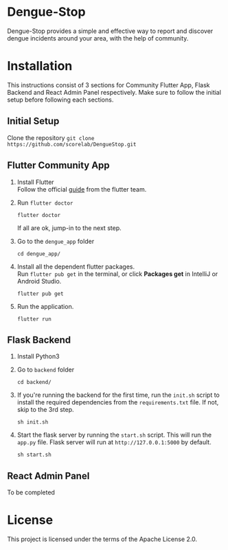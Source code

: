 # Dengue-Stop

Dengue-Stop provides a simple and effective way to report and discover dengue incidents around your area, with the help of community.

# Installation

This instructions consist of 3 sections for Community Flutter App, Flask Backend and React Admin Panel respectively. Make sure to follow the initial setup before following each sections.

## Initial Setup

Clone the repository
`git clone https://github.com/scorelab/DengueStop.git`

## Flutter Community App

1. Install Flutter  
   Follow the official [guide](https://flutter.dev/docs/get-started/install) from the flutter team.

2. Run `flutter doctor`

   ```
   flutter doctor
   ```  
   If all are ok, jump-in to the next step.

3. Go to the `dengue_app` folder 

   ```
   cd dengue_app/
   ```

4. Install all the dependent flutter packages.  
   Run `flutter pub get` in the terminal, or click **Packages get** in IntelliJ or Android Studio.

   ```
   flutter pub get
   ```

5. Run the application.

   ```
   flutter run
   ```

## Flask Backend

1. Install Python3

2. Go to `backend` folder

   ```
   cd backend/
   ```

3. If you're running the backend for the first time, run the `init.sh` script to install the required dependencies from the `requirements.txt` file. If not, skip to the 3rd step.

   ```
   sh init.sh
   ```

4. Start the flask server by running the `start.sh` script. This will run the `app.py` file. Flask server will run at `http://127.0.0.1:5000` by default.
   ```
   sh start.sh
   ```

## React Admin Panel

To be completed

# License

This project is licensed under the terms of the Apache License 2.0.

